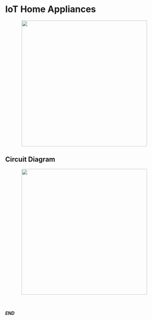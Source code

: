 # IoT Home Appliances

<p align="center">
    <img height="400px" src="https://raw.githubusercontent.com/alsk1369854/IoTHomeAppliances/master/images/Demo.gif"/>
</p>

## Circuit Diagram

<p align="center">
    <img height="400px" src="https://raw.githubusercontent.com/alsk1369854/IoTHomeAppliances/master/images/CircuitDiagram.png"/>
</p>

<br/>

#### _END_
